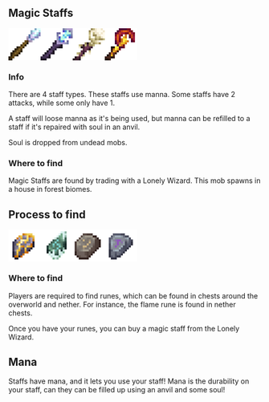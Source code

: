 
## Magic Staffs
<div style="display: flex; align-items: center;">
  <img src="/Main/assets/staff.png" alt="Example Image" width="64">
  <img src="/Main/assets/ice_staff.png" alt="Example Image" width="64">
  <img src="/Main/assets/flender_staff.png" alt="Example Image" width="64">
  <img src="/Main/assets/flame_staff.png" alt="Example Image" width="64">
</div>

### Info
There are 4 staff types. These staffs use manna. Some staffs have 2 attacks, while some only have 1.

A staff will loose manna as it's being used, but manna can be refilled to a staff if it's repaired with soul in an anvil.

Soul is dropped from undead mobs.
### Where to find
Magic Staffs are found by trading with a Lonely Wizard. This mob spawns in a house in forest biomes.
## Process to find
<div style="display: flex; align-items: center;">
    <img src="/Main/assets/upgraded_flame_rune.png" alt="Example Image" width="64">
    <img src="/Main/assets/upgraded_ice_rune.png" alt="Example Image" width="64">
    <img src="/Main/assets/rune.png" alt="Example Image" width="64">
    <img src="/Main/assets/protection_rune.png" alt="Example Image" width="64">
</div>

### Where to find
Players are required to find runes, which can be found in chests around the overworld and nether. For instance, the flame rune is found in nether chests.

Once you have your runes, you can buy a magic staff from the Lonely Wizard.

<Trading :tiers="[
  {
    label: 'Level 1 - Novice',
    buttons: [
      {
        inputItems: [{ image: 'rune', quantity: 3, toolTip: 'Basic Rune' }],
        outputItem: { image: 'staff', toolTip: 'Staff' },
      },
    ],
  },
  {
    label: 'Level 2 - Apprentice',
    buttons: [
      {
        inputItems: [{ image: 'rune', quantity: 2, toolTip: 'Basic Rune' }, { image: 'upgraded_ice_rune', toolTip: 'Ice Rune' }],
        outputItem: { image: 'ice_staff', toolTip: 'Staff' },
      },
    ],
  },
  {
    label: 'Level 3 - Journeyman',
    buttons: [
      {
        inputItems: [{ image: 'rune', quantity: 2, toolTip: 'Basic Rune' }, { image: 'upgraded_flame_rune', toolTip: 'Flame Rune' }],
        outputItem: { image: 'flame_staff', toolTip: 'Staff' },
      },
    ],
  },
  {
    label: 'Level 4 - Expert',
    buttons: [
      {
        inputItems: [{ image: 'rune', quantity: 3, toolTip: 'Basic Rune' }, { image: 'protection_rune', toolTip: 'Flender Rune' }],
        outputItem: { image: 'flender_staff', toolTip: 'Staff' },
      },
    ],
  },
]" />


## Mana
Staffs have mana, and it lets you use your staff! Mana is the durability on your staff, can they can be filled up using an anvil and some soul!
<Anvil
  :inputItems="[
    ['staff', 'ice_staff', 'flender_staff', 'flame_staff'],
    ['soul_star']
  ]"
  :inputTooltips="[
    `Staff`,
    `Soul Star`
  ]"
  :outputItems="['staff', 'ice_staff', 'flender_staff', 'flame_staff']"
  :outputTooltip="`Staff`"
  imageBetweenInputs="/Main/assets/UI/anvil_addition.png"
  :cycleInterval="1500"
/>